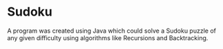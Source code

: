 # Sudoku

A program was created using Java which could solve a Sudoku puzzle of any given difficulty using algorithms like Recursions and Backtracking. 
